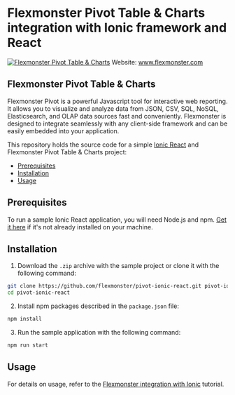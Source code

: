 # Flexmonster Pivot Table & Charts integration with Ionic framework and React

[![Flexmonster Pivot Table & Charts](https://www.flexmonster.com/fm_uploads/2020/06/GitHub_fm.png)](https://flexmonster.com)
Website: www.flexmonster.com

## Flexmonster Pivot Table & Charts

Flexmonster Pivot is a powerful Javascript tool for interactive web reporting. It allows you to visualize and analyze data from JSON, CSV, SQL, NoSQL, Elasticsearch, and OLAP data sources fast and conveniently. Flexmonster is designed to integrate seamlessly with any client-side framework and can be easily embedded into your application.

This repository holds the source code for a simple [Ionic React](https://ionicframework.com/docs/react) and Flexmonster Pivot Table & Charts project:
- [Prerequisites](#prerequisites)
- [Installation](#installation)
- [Usage](#usage)

## Prerequisites <a id="prerequisites"></a>

To run a sample Ionic React application, you will need Node.js and npm. [Get it here](https://docs.npmjs.com/getting-started/installing-node) if it's not already installed on your machine.

## Installation<a id="installation"></a>
1) Download the `.zip` archive with the sample project or clone it with the following command:
```bash
git clone https://github.com/flexmonster/pivot-ionic-react.git pivot-ionic-react
cd pivot-ionic-react
```
2) Install npm packages described in the `package.json` file:
```bash
npm install
```
3) Run the sample application with the following command:
```bash
npm run start
```

## Usage <a id="usage"></a>
For details on usage, refer to the [Flexmonster integration with Ionic](https://www.flexmonster.com/doc/integration-with-ionic/) tutorial.
